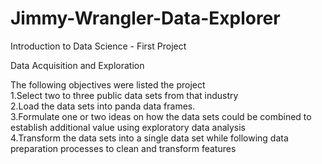 # Jimmy-Wrangler-Data-Explorer
Introduction to Data Science - First Project

Data Acquisition and Exploration 

The following objectives were listed the project <br/>
1.Select two to three public data sets from that industry <br/>
2.Load the data sets into panda data frames.<br/>
3.Formulate one or two ideas on how the data sets could be combined to establish additional value using exploratory data analysis<br/>
4.Transform the data sets into a single data set while following data preparation processes to clean and transform features <br/>
